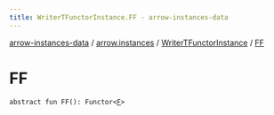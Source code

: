 ```yaml
---
title: WriterTFunctorInstance.FF - arrow-instances-data
---
```


[arrow-instances-data](../../index.html) / [arrow.instances](../index.html) / [WriterTFunctorInstance](index.html) / [FF](./-f-f.html)

# FF

`abstract fun FF(): Functor<`[`F`](index.html#F)`>`